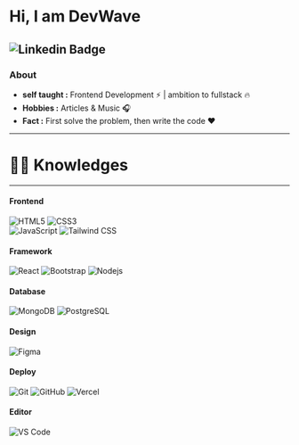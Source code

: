 # Hi, I am DevWave
![Linkedin Badge](https://img.shields.io/badge/LinkedIn-0A66C2?style=for-the-badge&logo=linkedin&link=https%3A%2F%2Fwww.linkedin.com%2Fin%2Framo-d%25C3%25B6ring-583ab618a%2F) 
---------------------------------------------------------------------------------------------------------------------------------------------------------------------------------
### About

-  **self taught :** Frontend Development :zap: | ambition to fullstack :fire:	
-  **Hobbies :** Articles & Music :headphones:
-  **Fact :** First solve the problem, then write the code :heart: 

---------------------------------------------------------------------------------------------------------------------------------------------------------------------------------

# :man_technologist: Knowledges
---------------------------------------------------------------------------------------------------------------------------------------------------------------------------------

#### Frontend

![HTML5](https://img.shields.io/badge/HTML5-E34F26?style=for-the-badge&logo=html5&labelColor=black)
![CSS3](https://img.shields.io/badge/CSS3-1572B6?style=for-the-badge&logo=css3&labelColor=black)<br>
![JavaScript](https://img.shields.io/badge/JavaScript-F7DF1E?style=for-the-badge&logo=javascript&labelColor=black)
![Tailwind CSS](https://img.shields.io/badge/Tailwind_CSS-06B6D4?style=for-the-badge&logo=tailwindcss&labelColor=black)

#### Framework
![React](https://img.shields.io/badge/React-61DAFB?style=for-the-badge&logo=react&labelColor=black)
![Bootstrap](https://img.shields.io/badge/Bootstrap-7952B3?style=for-the-badge&logo=bootstrap&labelColor=black)
![Nodejs](https://img.shields.io/badge/Node.js-339933?style=for-the-badge&logo=node.js&labelColor=black)

#### Database

![MongoDB](https://img.shields.io/badge/Mongo_DB-47A248?style=for-the-badge&logo=mongoDB&logoColor=white)
![PostgreSQL](https://img.shields.io/badge/PostgreSQL-4169E1?style=for-the-badge&logo=postgresql&logoColor=white&labelColor=black&link=https%3A%2F%2Fwww.linkedin.com%2Fin%2Framo-d%25C3%25B6ring-583ab618a%2F)

#### Design
![Figma](https://img.shields.io/badge/Figma-F24E1E?style=for-the-badge&logo=figma&logoColor=white)

#### Deploy

![Git](https://img.shields.io/badge/Git-F05032?style=for-the-badge&logo=git&labelColor=black)
![GitHub](https://img.shields.io/badge/GitHub-181717?style=for-the-badge&logo=github&labelColor=black)
![Vercel](https://img.shields.io/badge/Vercel-000000?style=for-the-badge&logo=vercel&labelColor=black)

#### Editor
![VS Code](https://img.shields.io/badge/VS_Code-007ACC?style=for-the-badge&logo=visualstudiocode&labelColor=black)

